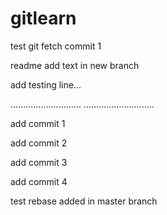 # gitlearn

test git fetch commit 1

readme add text in new branch

add testing line...

............................
............................

add commit 1  

add commit 2

add commit 3

add commit 4

test rebase added in master branch
